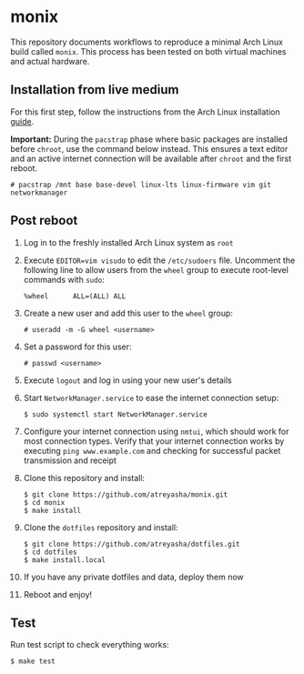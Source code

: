 # monix

This repository documents workflows to reproduce a minimal Arch Linux build called `monix`. This process has been tested on both virtual machines and actual hardware.

## Installation from live medium

For this first step, follow the instructions from the Arch Linux installation [guide](https://wiki.archlinux.org/title/Installation_guide).

**Important:** During the `pacstrap` phase where basic packages are installed before `chroot`, use the command below instead. This ensures a text editor and an active internet connection will be available after `chroot` and the first reboot.

```
# pacstrap /mnt base base-devel linux-lts linux-firmware vim git networkmanager
```

## Post reboot

1. Log in to the freshly installed Arch Linux system as `root`

2. Execute `EDITOR=vim visudo` to edit the `/etc/sudoers` file. Uncomment the following line to allow users from the `wheel` group to execute root-level commands with `sudo`:

    ```
    %wheel      ALL=(ALL) ALL
    ```

3. Create a new user and add this user to the `wheel` group:

    ```
    # useradd -m -G wheel <username>
    ```
    
4. Set a password for this user:

    ```
    # passwd <username>
    ```

5. Execute `logout` and log in using your new user's details

6. Start `NetworkManager.service` to ease the internet connection setup:

    ```
    $ sudo systemctl start NetworkManager.service
    ```

7. Configure your internet connection using `nmtui`, which should work for most connection types. Verify that your internet connection works by executing `ping www.example.com` and checking for successful packet transmission and receipt

8. Clone this repository and install:

    ```
    $ git clone https://github.com/atreyasha/monix.git
    $ cd monix
    $ make install
    ```

9. Clone the `dotfiles` repository and install:

    ```
    $ git clone https://github.com/atreyasha/dotfiles.git
    $ cd dotfiles
    $ make install.local
    ```

10. If you have any private dotfiles and data, deploy them now

11. Reboot and enjoy!

## Test

Run test script to check everything works:

```
$ make test
```
